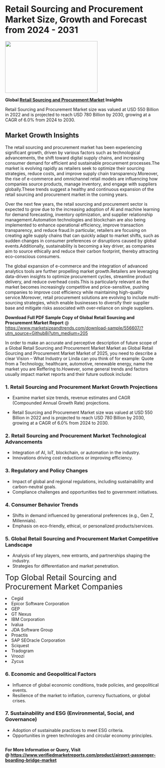 <H1>Retail Sourcing and Procurement Market Size, Growth and Forecast from 2024 - 2031</H1><img class="aligncenter size-medium wp-image-584254" src="https://thirdeyenews.in/wp-content/uploads/2024/09/Global-Market-Research-300x168.jpeg" alt="" width="300" height="168" /><p><strong>Global&nbsp;<a href="https://www.marketsizeandtrends.com/download-sample/556607/?utm_source=Github8j?utm_medium=205">Retail Sourcing and Procurement Market</a> Insights</strong></p><p>Retail Sourcing and Procurement Market size was valued at USD 550 Billion in 2022 and is projected to reach USD 780 Billion by 2030, growing at a CAGR of 6.0% from 2024 to 2030.</p><p><h2>Market Growth Insights</h2> <p>The retail sourcing and procurement market has been experiencing significant growth, driven by various factors such as technological advancements, the shift toward digital supply chains, and increasing consumer demand for efficient and sustainable procurement processes.The market is evolving rapidly as retailers seek to optimize their sourcing strategies, reduce costs, and improve supply chain transparency.Moreover, the rise of e-commerce and omnichannel retail models are influencing how companies source products, manage inventory, and engage with suppliers globally.These trends suggest a healthy and continuous expansion of the retail sourcing and procurement market in the coming years.</p> <p>Over the next few years, the retail sourcing and procurement sector is expected to grow due to the increasing adoption of AI and machine learning for demand forecasting, inventory optimization, and supplier relationship management.Automation technologies and blockchain are also being implemented to enhance operational efficiency, improve transaction transparency, and reduce fraud.In particular, retailers are focusing on creating agile supply chains that can quickly adapt to market shifts, such as sudden changes in consumer preferences or disruptions caused by global events.Additionally, sustainability is becoming a key driver, as companies aim to source ethically and reduce their carbon footprint, thereby attracting eco-conscious consumers.</p> <p>The global expansion of e-commerce and the integration of advanced analytics tools are further propelling market growth.Retailers are leveraging data-driven insights to optimize procurement cycles, streamline product delivery, and reduce overhead costs.This is particularly relevant as the market becomes increasingly competitive and price-sensitive, pushing companies to improve cost efficiency while maintaining high-quality service.Moreover, retail procurement solutions are evolving to include multi-sourcing strategies, which enable businesses to diversify their supplier base and mitigate risks associated with over-reliance on single suppliers.</p> <p><span class=""><strong>Download Full PDF Sample Copy of Global Retail Sourcing and Procurement Market Report</strong> @ <a href="https://www.marketsizeandtrends.com/download-sample/556607/?utm_source=Github8j?utm_medium=205" target="_blank">https://www.marketsizeandtrends.com/download-sample/556607/?utm_source=Github8j?utm_medium=205</a></span></p><p>In order to make an accurate and perceptive description of future scope of a Global&nbsp;Retail Sourcing and Procurement Market Market as Global&nbsp;Retail Sourcing and Procurement Market Market of 2025, you need to describe a clear Vision &ndash; What Industry or Linda can you think of for example: Quote from a Technology, healthcare, automotive, renewable energy, name the market you are Reffering to.However, some general trends and factors usually impact market reports and their future outlook include:</p><h3>1.&nbsp;<strong>Retail Sourcing and Procurement Market Growth Projections</strong></h3><ul><li>Examine market size trends, revenue estimates and CAGR (Compounded Annual Growth Rate) projections.</li><li><p>Retail Sourcing and Procurement Market size was valued at USD 550 Billion in 2022 and is projected to reach USD 780 Billion by 2030, growing at a CAGR of 6.0% from 2024 to 2030.</p></li></ul><h3>2.&nbsp;<strong>Retail Sourcing and Procurement Market Technological Advancements</strong></h3><ul><li>Integration of AI, IoT, blockchain, or automation in the industry.</li><li>Innovations driving cost reductions or improving efficiency.</li></ul><h3>3.&nbsp;<strong>Regulatory and Policy Changes</strong></h3><ul><li>Impact of global and regional regulations, including sustainability and carbon-neutral goals.</li><li>Compliance challenges and opportunities tied to government initiatives.</li></ul><h3>4.&nbsp;<strong>Consumer Behavior Trends</strong></h3><ul><li>Shifts in demand influenced by generational preferences (e.g., Gen Z, Millennials).</li><li>Emphasis on eco-friendly, ethical, or personalized products/services.</li></ul><h3>5.&nbsp;<strong>Global Retail Sourcing and Procurement Market Competitive Landscape</strong></h3><ul><li>Analysis of key players, new entrants, and partnerships shaping the industry.</li><li>Strategies for differentiation and market penetration.</li></ul><p data-pm-slice="1 1 []"><span style="color: inherit; font-family: inherit; font-size: 25px;">Top Global Retail Sourcing and Procurement Market Companies</span></p><div class="" data-test-id=""><p><li>Cegid</li><li> Epicor Software Corporation</li><li> GEP</li><li> GT Nexus</li><li> IBM Corporation</li><li> Ivalua</li><li> JDA Software Group</li><li> Proactis</li><li> SAP SEOracle Corporation</li><li> Sciquest</li><li> Tradogram</li><li> Vroozi</li><li> Zycus</li></p></div><h3>6.&nbsp;<strong>Economic and Geopolitical Factors</strong></h3><ul><li>Influence of global economic conditions, trade policies, and geopolitical events.</li><li>Resilience of the market to inflation, currency fluctuations, or global crises.</li></ul><h3>7.&nbsp;<strong>Sustainability and ESG (Environmental, Social, and Governance)</strong></h3><ul><li>Adoption of sustainable practices to meet ESG criteria.</li><li>Opportunities in green technologies and circular economy principles.</li></ul><h2><strong style="font-size: 14px;">For More Information or Query, Visit @&nbsp;</strong><a style="background-color: #ffffff; font-size: 14px;" href="https://www.marketsizeandtrends.com/report/retail-sourcing-and-procurement-market/" target="_blank">https://www.verifiedmarketreports.com/product/airport-passenger-boarding-bridge-market</a></h2>